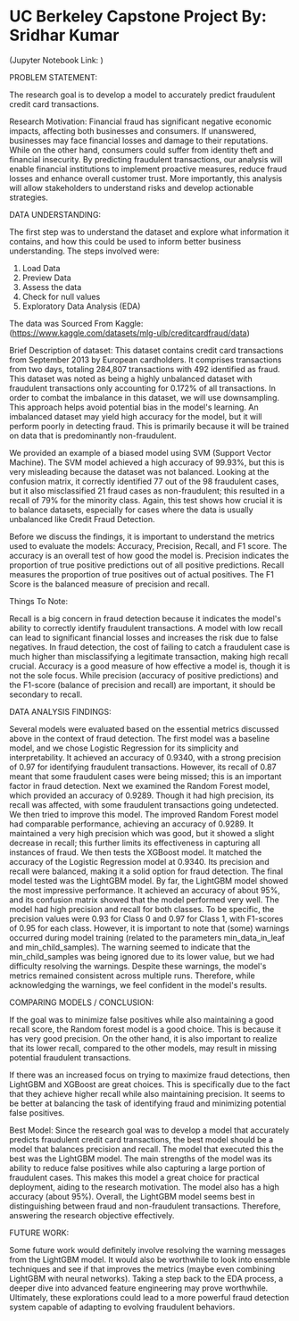 # UC Berkeley Capstone Project By: Sridhar Kumar
(Jupyter Notebook Link: )

PROBLEM STATEMENT: 

The research goal is to develop a model to accurately predict fraudulent credit card transactions. 

Research Motivation: Financial fraud has significant negative economic impacts, affecting both businesses and consumers. If unanswered, businesses may face financial losses and damage to their reputations. While on the other hand, consumers could suffer from identity theft and financial insecurity. By predicting fraudulent transactions, our analysis will enable financial institutions to implement proactive measures, reduce fraud losses and enhance overall customer trust. More importantly, this analysis will allow stakeholders to understand risks and develop actionable strategies.

DATA UNDERSTANDING:

The first step was to understand the dataset and explore what information it contains, and how this could be used to inform better business understanding. The steps involved were:

1. Load Data
2. Preview Data
3. Assess the data
4. Check for null values
5. Exploratory Data Analysis (EDA)

The data was Sourced From Kaggle: (https://www.kaggle.com/datasets/mlg-ulb/creditcardfraud/data)

Brief Description of dataset: This dataset contains credit card transactions from September 2013 by European cardholders. It comprises transactions from two days, totaling 284,807 transactions with 492 identified as fraud. This dataset was noted as being a highly unbalanced dataset with fraudulent transactions only accounting for 0.172% of all transactions. In order to combat the imbalance in this dataset, we will use downsampling. This approach helps avoid potential bias in the model's learning. An imbalanced dataset may yield high accuracy for the model, but it will perform poorly in detecting fraud. This is primarily because it will be trained on data that is predominantly non-fraudulent.

We provided an example of a biased model using SVM (Support Vector Machine). The SVM model achieved a high accuracy of 99.93%, but this is very misleading because the dataset was not balanced. Looking at the confusion matrix, it correctly identified 77 out of the 98 fraudulent cases, but it also misclassified 21 fraud cases as non-fraudulent; this resulted in a recall of 79% for the minority class. Again, this test shows how crucial it is to balance datasets, especially for cases where the data is usually unbalanced like Credit Fraud Detection.

Before we discuss the findings, it is important to understand the metrics used to evaluate the models: Accuracy, Precision, Recall, and F1 score. The accuracy is an overall test of how good the model is. Precision indicates the proportion of true positive predictions out of all positive predictions. Recall measures the proportion of true positives out of actual positives. The F1 Score is the balanced measure of precision and recall. 


Things To Note:

Recall is a big concern in fraud detection because it indicates the model's ability to correctly identify fraudulent transactions. A model with low recall can lead to significant financial losses and increases the risk due to false negatives. In fraud detection, the cost of failing to catch a fraudulent case is much higher than misclassifying a legitimate transaction, making high recall crucial. Accuracy is a good measure of how effective a model is, though it is not the sole focus. While precision (accuracy of positive predictions) and the F1-score (balance of precision and recall) are important, it should be secondary to recall.

DATA ANALYSIS FINDINGS:

Several models were evaluated based on the essential metrics discussed above in the context of fraud detection. The first model was a baseline model, and we chose Logistic Regression for its simplicity and interpretability. It achieved an accuracy of 0.9340, with a strong precision of 0.97 for identifying fraudulent transactions. However, its recall of 0.87 meant that some fraudulent cases were being missed; this is an important factor in fraud detection. Next we examined the Random Forest model, which provided an accuracy of 0.9289. Though it had high precision, its recall was affected, with some fraudulent transactions going undetected. We then tried to improve this model. The improved Random Forest model had comparable performance, achieving an accuracy of 0.9289. It maintained a very high precision which was good, but it showed a slight decrease in recall; this further limits its effectiveness in capturing all instances of fraud. We then tests the XGBoost model. It matched the accuracy of the Logistic Regression model at 0.9340. Its precision and recall were balanced, making it a solid option for fraud detection. The final model tested was the LightGBM model. By far, the LightGBM model showed the most impressive performance. It achieved an accuracy of about 95%, and its confusion matrix showed that the model performed very well. The model had high precision and recall for both classes. To be specific, the precision values were 0.93 for Class 0 and 0.97 for Class 1, with F1-scores of 0.95 for each class. However, it is important to note that (some) warnings occurred during model training (related to the parameters min_data_in_leaf and min_child_samples). The warning seemed to indicate that the min_child_samples was being ignored due to its lower value, but we had difficulty resolving the warnings. Despite these warnings, the model's metrics remained consistent across multiple runs. Therefore, while acknowledging the warnings, we feel confident in the model's results.

COMPARING MODELS / CONCLUSION:

If the goal was to minimize false positives while also maintaining a good recall score, the Random forest model is a good choice. This is because it has very good precision. On the other hand, it is also important to realize that its lower recall, compared to the other models, may result in missing potential fraudulent transactions. 

If there was an increased focus on trying to maximize fraud detections, then LightGBM and XGBoost are great choices. This is specifically due to the fact that they achieve higher recall while also maintaining precision. It seems to be better at balancing the task of identifying fraud and minimizing potential false positives. 

Best Model: Since the research goal was to develop a model that accurately predicts fraudulent credit card transactions, the best model should be a model that balances precision and recall. The model that executed this the best was the LightGBM model. The main strengths of the model was its ability to reduce false positives while also capturing a large portion of fraudulent cases. This makes this model a great choice for practical deployment, aiding to the research motivation. The model also has a high accuracy (about 95%). Overall, the LightGBM model seems best in distinguishing between fraud and non-fraudulent transactions. Therefore, answering the research objective effectively. 

FUTURE WORK:

Some future work would definitely involve resolving the warning messages from the LightGBM model. It would also be worthwhile to look into ensemble techniques and see if that improves the metrics (maybe even combining LightGBM with neural networks). Taking a step back to the EDA process, a deeper dive into advanced feature engineering may prove worthwhile. Ultimately, these explorations could lead to a more powerful fraud detection system capable of adapting to evolving fraudulent behaviors.
